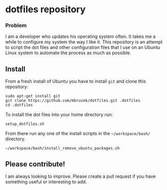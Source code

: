 # dotfiles repository

### Problem

I am a developer who updates his operating system often. It takes me a while
to configure my system the way I like it. This repository is an attempt to
script the dot files and other configuration files that I use on an Ubuntu
Linux system to automate the process as much as possible.

## Install

From a fresh install of Ubuntu you have to install `git` and clone this
repository:

```shell
sudo apt-get install git
git clone https://github.com/mbruzek/dotfiles.git .dotfiles
cd .dotfiles
```

To install the dot files into your home directory run:

```shell
setup_dotfiles.sh
```

From there run any one of the install scripts in the `~/workspace/bash/`
directory.

```shell
~/workspace/bash/install_remove_ubuntu_packages.sh
```

## Please contribute!

I am always looking to improve. Please create a pull request if you have 
something useful or interesting to add.
